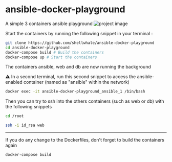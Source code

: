 # ansible-docker-playground
A simple 3 containers ansible playground
![project image](https://i.imgur.com/jwf0hv9.png)

Start the containers by running the following snippet in your terminal :

```bash
git clone https://github.com/shellwhale/ansible-docker-playground
cd ansible-docker-playground
docker-compose build # Build the containers
docker-compose up # Start the containers
```
The containers ansible, web and db are now running the background

⚠ In a second terminal, run this second snippet to access the ansible-enabled container (named as "ansible" within the network) 

```bash
docker exec -it ansible-docker-playground_ansible_1 /bin/bash
```

Then you can try to ssh into the others containers (such as web or db) with the following snippets

```bash
cd /root
```

```bash
ssh -i id_rsa web
```

---

If you do any change to the Dockerfiles, don't forget to build the containers again
```bash
docker-compose build
```
